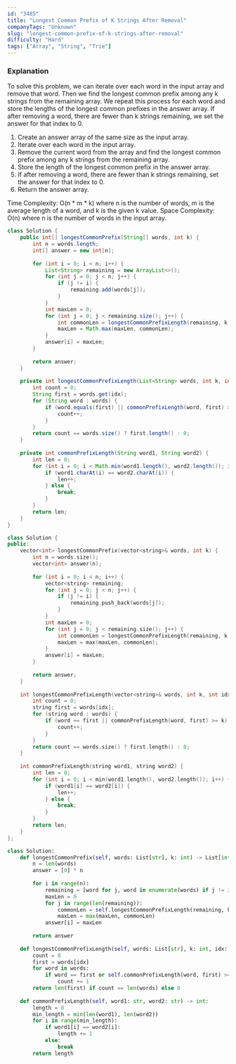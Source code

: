 ```yaml
---
id: "3485"
title: "Longest Common Prefix of K Strings After Removal"
companyTags: "Unknown"
slug: "longest-common-prefix-of-k-strings-after-removal"
difficulty: "Hard"
tags: ["Array", "String", "Trie"]
---
```


### Explanation
To solve this problem, we can iterate over each word in the input array and remove that word. Then we find the longest common prefix among any k strings from the remaining array. We repeat this process for each word and store the lengths of the longest common prefixes in the answer array. If after removing a word, there are fewer than k strings remaining, we set the answer for that index to 0.

1. Create an answer array of the same size as the input array.
2. Iterate over each word in the input array.
3. Remove the current word from the array and find the longest common prefix among any k strings from the remaining array.
4. Store the length of the longest common prefix in the answer array.
5. If after removing a word, there are fewer than k strings remaining, set the answer for that index to 0.
6. Return the answer array.

Time Complexity: O(n * m * k) where n is the number of words, m is the average length of a word, and k is the given k value.
Space Complexity: O(n) where n is the number of words in the input array.
```java
class Solution {
    public int[] longestCommonPrefix(String[] words, int k) {
        int n = words.length;
        int[] answer = new int[n];
        
        for (int i = 0; i < n; i++) {
            List<String> remaining = new ArrayList<>();
            for (int j = 0; j < n; j++) {
                if (j != i) {
                    remaining.add(words[j]);
                }
            }
            int maxLen = 0;
            for (int j = 0; j < remaining.size(); j++) {
                int commonLen = longestCommonPrefixLength(remaining, k, j);
                maxLen = Math.max(maxLen, commonLen);
            }
            answer[i] = maxLen;
        }
        
        return answer;
    }
    
    private int longestCommonPrefixLength(List<String> words, int k, int idx) {
        int count = 0;
        String first = words.get(idx);
        for (String word : words) {
            if (word.equals(first) || commonPrefixLength(word, first) >= k) {
                count++;
            }
        }
        return count == words.size() ? first.length() : 0;
    }
    
    private int commonPrefixLength(String word1, String word2) {
        int len = 0;
        for (int i = 0; i < Math.min(word1.length(), word2.length()); i++) {
            if (word1.charAt(i) == word2.charAt(i)) {
                len++;
            } else {
                break;
            }
        }
        return len;
    }
}
```

```cpp
class Solution {
public:
    vector<int> longestCommonPrefix(vector<string>& words, int k) {
        int n = words.size();
        vector<int> answer(n);
        
        for (int i = 0; i < n; i++) {
            vector<string> remaining;
            for (int j = 0; j < n; j++) {
                if (j != i) {
                    remaining.push_back(words[j]);
                }
            }
            int maxLen = 0;
            for (int j = 0; j < remaining.size(); j++) {
                int commonLen = longestCommonPrefixLength(remaining, k, j);
                maxLen = max(maxLen, commonLen);
            }
            answer[i] = maxLen;
        }
        
        return answer;
    }
    
    int longestCommonPrefixLength(vector<string>& words, int k, int idx) {
        int count = 0;
        string first = words[idx];
        for (string word : words) {
            if (word == first || commonPrefixLength(word, first) >= k) {
                count++;
            }
        }
        return count == words.size() ? first.length() : 0;
    }
    
    int commonPrefixLength(string word1, string word2) {
        int len = 0;
        for (int i = 0; i < min(word1.length(), word2.length()); i++) {
            if (word1[i] == word2[i]) {
                len++;
            } else {
                break;
            }
        }
        return len;
    }
};
```

```python
class Solution:
    def longestCommonPrefix(self, words: List[str], k: int) -> List[int]:
        n = len(words)
        answer = [0] * n
        
        for i in range(n):
            remaining = [word for j, word in enumerate(words) if j != i]
            maxLen = 0
            for j in range(len(remaining)):
                commonLen = self.longestCommonPrefixLength(remaining, k, j)
                maxLen = max(maxLen, commonLen)
            answer[i] = maxLen
        
        return answer
    
    def longestCommonPrefixLength(self, words: List[str], k: int, idx: int) -> int:
        count = 0
        first = words[idx]
        for word in words:
            if word == first or self.commonPrefixLength(word, first) >= k:
                count += 1
        return len(first) if count == len(words) else 0
    
    def commonPrefixLength(self, word1: str, word2: str) -> int:
        length = 0
        min_length = min(len(word1), len(word2))
        for i in range(min_length):
            if word1[i] == word2[i]:
                length += 1
            else:
                break
        return length
```